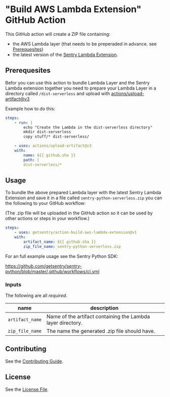 # "Build AWS Lambda Extension" GitHub Action

This GitHub action will create a ZIP file containing:

- the AWS Lambda layer (that needs to be preperaded in advance. see [Prerequesites](#prerequesites))
- the latest version of the [Sentry Lambda Extension](https://github.com/getsentry/sentry-lambda-extension).

## Prerequesites

Befor you can use this action to bundle Lambda Layer and the Sentry Lambda extension together you need to prepare your Lambda Layer in a directory called `/dist-serverless` and upload with [actions/upload-artifact@v3](https://github.com/actions/upload-artifact)

Example how to do this:

```yaml
steps:
    - run: |
        echo "Create the Lambda in the dist-serverless directory"
        mkdir dist-serverless
        copy stuff/* dist-serverless/

    - uses: actions/upload-artifact@v3
    with:
        name: ${{ github.sha }}
        path: |
        dist-serverless/*
```

## Usage

To bundle the above prepared Lambda layer with the latest Sentry Lambda Extension and save it in a file called `sentry-python-serverless.zip` you can the following to your GitHub workflow:

(The .zip file will be uploaded in the GitHub action so it can be used by other actions or steps in your workflow.)

```yaml
steps:
    - uses: getsentry/action-build-aws-lambda-extension@v1
    with:
        artifact_name: ${{ github.sha }}
        zip_file_name: sentry-python-serverless.zip
```

For an full example usage see the Sentry Python SDK:

https://github.com/getsentry/sentry-python/blob/master/.github/workflows/ci.yml

### Inputs

The following are all _required_.

| name            | description                                                 |
| --------------- | ----------------------------------------------------------- |
| `artifact_name` | Name of the artifact containing the Lambda layer directory. |
| `zip_file_name` | The name the generated .zip file should have.               |

## Contributing

See the [Contributing Guide](CONTRIBUTING.md).

## License

See the [License File](LICENSE).
